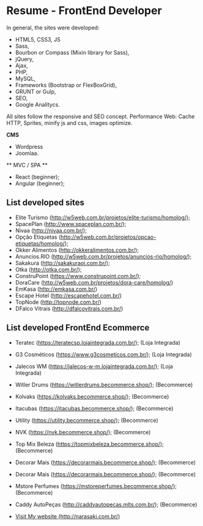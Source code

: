 # Resume - FrontEnd Developer #


In general, the sites were developed:

* HTML5, CSS3, JS 
* Sass,
* Bourbon or Compass (Mixin library for Sass),
* jQuery,
* Ajax,
* PHP,
* MySQL,
* Frameworks (Bootstrap or FlexBoxGrid),
* GRUNT or Gulp,
* SEO, 
* Google Analitycs.

All sites follow the responsive and SEO concept.
Performance Web: Cache HTTP, Sprites, minify js and css, images optimize.

**CMS** 
* Wordpress 
* Joomlaa. 

** MVC / SPA ** 
* React (beginner);
* Angular (beginner);


## List developed sites ##

* Elite Turismo (http://w5web.com.br/projetos/elite-turismo/homolog/);
* SpacePlan (http://www.spaceplan.com.br/);
* Nivaa (http://nivaa.com.br/);
* Opção Etiquetas (http://w5web.com.br/projetos/opcao-etiquetas/homolog/);
* Okker Alimentos (http://okkeralimentos.com.br/);
* Anuncios.RIO (http://w5web.com.br/projetos/anuncios-rio/homolog/);
* Sakakura (http://sakakuraoi.com.br/);
* Otka (http://otka.com.br/);
* ConstruPoint (https://www.construpoint.com.br/);
* DoraCare (http://w5web.com.br/projetos/dora-care/homolog/)
* EmKasa (http://emkasa.com.br/)
* Escape Hotel (http://escapehotel.com.br/) 
* TopNode (http://topnode.com.br/) 
* DFalco Vitrais (http://dfalcovitrais.com.br/) 

## List developed FrontEnd Ecommerce ##

* Teratec (https://teratecsp.lojaintegrada.com.br/); (Loja Integrada)
* G3 Cosméticos (https://www.g3cosmeticos.com.br/); (Loja Integrada)
* Jalecos WM (https://jalecos-w-m.lojaintegrada.com.br/); (Loja Integrada)
* Witler Drums (https://witlerdrums.becommerce.shop/); (Becommerce)
* Kolvaks (https://kolvaks.becommerce.shop/); (Becommerce)
* Itacubas (https://itacubas.becommerce.shop/); (Becommerce)
* Utility (https://utility.becommerce.shop/); (Becommerce)
* NVK (https://nvk.becommerce.shop/); (Becommerce)
* Top Mix Beleza (https://topmixbeleza.becommerce.shop/); (Becommerce)
* Decorar Mais (https://decorarmais.becommerce.shop/); (Becommerce)
* Decorar Mais (https://decorarmais.becommerce.shop/); (Becommerce)
* Mstore Perfumes (https://mstoreperfumes.becommerce.shop/); (Becommerce)
* Caddy AutoPeças (http://caddyautopecas.mlts.com.br/); (Becommerce)



* [Visit My website (http://narasaki.com.br/) ](http://narasaki.com.br/)
